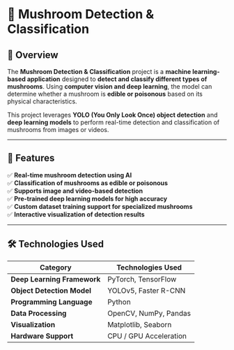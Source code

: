 # 🍄 Mushroom Detection & Classification  

## 📌 Overview  
The **Mushroom Detection & Classification** project is a **machine learning-based application** designed to **detect and classify different types of mushrooms**. Using **computer vision and deep learning**, the model can determine whether a mushroom is **edible or poisonous** based on its physical characteristics.  

This project leverages **YOLO (You Only Look Once) object detection** and **deep learning models** to perform real-time detection and classification of mushrooms from images or videos.  

---

## 🚀 Features  
✅ **Real-time mushroom detection using AI**  
✅ **Classification of mushrooms as edible or poisonous**  
✅ **Supports image and video-based detection**  
✅ **Pre-trained deep learning models for high accuracy**  
✅ **Custom dataset training support for specialized mushrooms**  
✅ **Interactive visualization of detection results**  

---

## 🛠️ Technologies Used  
| Category        | Technologies Used |
|----------------|------------------|
| **Deep Learning Framework** | PyTorch, TensorFlow |
| **Object Detection Model** | YOLOv5, Faster R-CNN |
| **Programming Language** | Python |
| **Data Processing** | OpenCV, NumPy, Pandas |
| **Visualization** | Matplotlib, Seaborn |
| **Hardware Support** | CPU / GPU Acceleration |


